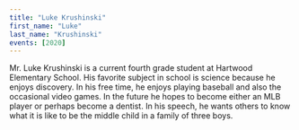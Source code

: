 ```yaml
---
title: "Luke Krushinski"
first_name: "Luke"
last_name: "Krushinski"
events: [2020]
---
```


Mr. Luke Krushinski is a current fourth grade student at Hartwood Elementary School. His favorite subject in school is science because he enjoys discovery. In his free time, he enjoys playing baseball and also the occasional video games. In the future he hopes to become either an MLB player or perhaps become a dentist. In his speech, he wants others to know what it is like to be the middle child in a family of three boys.
